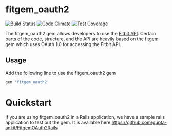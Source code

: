 # fitgem_oauth2

[![Build Status](https://travis-ci.org/gupta-ankit/fitgem_oauth2.svg?branch=master)](https://travis-ci.org/gupta-ankit/fitgem_oauth2)
[![Code Climate](https://codeclimate.com/github/gupta-ankit/fitgem_oauth2/badges/gpa.svg)](https://codeclimate.com/github/gupta-ankit/fitgem_oauth2)
[![Test Coverage](https://codeclimate.com/github/gupta-ankit/fitgem_oauth2/badges/coverage.svg)](https://codeclimate.com/github/gupta-ankit/fitgem_oauth2/coverage)


The fitgem_oauth2 gem allows developers to use the [Fitbit API](http://dev.fitbit.com/docs). Certain parts of the code,
structure, and the API are heavily based on the [fitgem](https://github.com/whazzmaster/fitgem) gem which uses OAuth 1.0 for accessing the Fitbit API.



## Usage
Add the following line to use the fitgem_oauth2 gem

```ruby
gem 'fitgem_oauth2'
```

# Quickstart
If you are using fitgem_oauth2 in a Rails application, we have a sample rails application to test out the gem. It is available here https://github.com/gupta-ankit/FitgemOAuth2Rails

